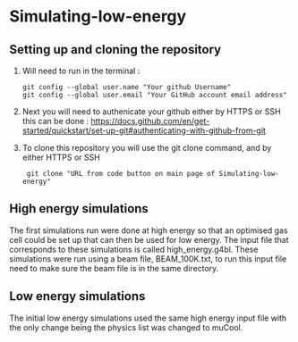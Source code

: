 # Simulating-low-energy

## Setting up and cloning the repository

1. Will need to run in the terminal :
   
   ```
   git config --global user.name "Your github Username"
   git config --global user.email "Your GitHub account email address"
   ```
2. Next you will need to authenicate your github either by HTTPS or SSH this can be done : https://docs.github.com/en/get-started/quickstart/set-up-git#authenticating-with-github-from-git
3. To clone this repository you will use the git clone command, and by either HTTPS or SSH
   
   ```
    git clone "URL from code button on main page of Simulating-low-energy"
   ```

## High energy simulations 

The first simulations run were done at high energy so that an optimised gas cell could be set up that can then be used for low energy. The input file that corresponds to these simulations is called 
high_energy.g4bl. These simulations were run using a beam file, BEAM_100K.txt, to run this input file need to make sure the beam file is in the same directory.

## Low energy simulations 

The initial low energy simulations used the same high energy input file with the only change being the physics list was changed to muCool. 
